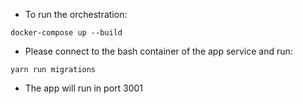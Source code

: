 - To run the orchestration:

```docker-compose up --build```

- Please connect to the bash container of the app service and run:

```yarn run migrations```

- The app will run in port 3001
